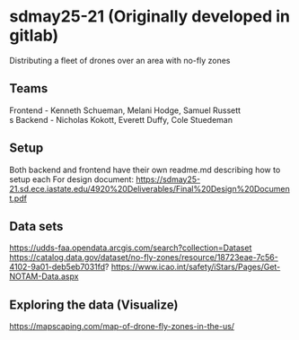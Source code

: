 # sdmay25-21 (Originally developed in gitlab)
Distributing a fleet of drones over an area with no-fly zones

## Teams
Frontend - Kenneth Schueman, Melani Hodge, Samuel Russett <br />s
Backend - Nicholas Kokott, Everett Duffy, Cole Stuedeman

## Setup
Both backend and frontend have their own readme.md describing how to setup each
For design document: https://sdmay25-21.sd.ece.iastate.edu/4920%20Deliverables/Final%20Design%20Document.pdf

## Data sets
https://udds-faa.opendata.arcgis.com/search?collection=Dataset
https://catalog.data.gov/dataset/no-fly-zones/resource/18723eae-7c56-4102-9a01-deb5eb7031fd?
https://www.icao.int/safety/iStars/Pages/Get-NOTAM-Data.aspx

## Exploring the data (Visualize)
https://mapscaping.com/map-of-drone-fly-zones-in-the-us/
